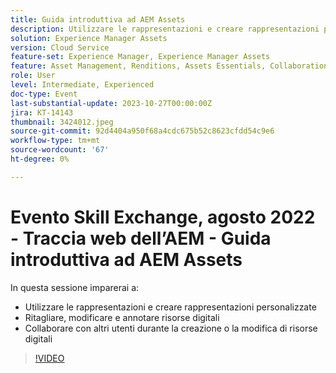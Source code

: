 ```yaml
---
title: Guida introduttiva ad AEM Assets
description: Utilizzare le rappresentazioni e creare rappresentazioni personalizzate Ritagliare, modificare e annotare risorse digitali, collaborare con altri durante la creazione o la modifica di risorse digitali
solution: Experience Manager Assets
version: Cloud Service
feature-set: Experience Manager, Experience Manager Assets
feature: Asset Management, Renditions, Assets Essentials, Collaboration
role: User
level: Intermediate, Experienced
doc-type: Event
last-substantial-update: 2023-10-27T00:00:00Z
jira: KT-14143
thumbnail: 3424012.jpeg
source-git-commit: 92d4404a950f68a4cdc675b52c8623cfdd54c9e6
workflow-type: tm+mt
source-wordcount: '67'
ht-degree: 0%

---
```



# Evento Skill Exchange, agosto 2022 - Traccia web dell’AEM - Guida introduttiva ad AEM Assets

In questa sessione imparerai a:

* Utilizzare le rappresentazioni e creare rappresentazioni personalizzate
* Ritagliare, modificare e annotare risorse digitali
* Collaborare con altri utenti durante la creazione o la modifica di risorse digitali

>[!VIDEO](https://video.tv.adobe.com/v/3424012/?learn=on)